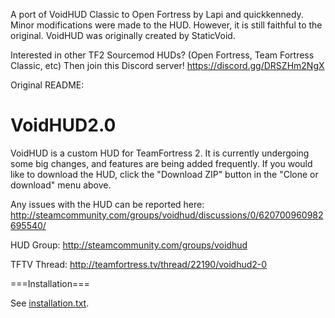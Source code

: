 A port of VoidHUD Classic to Open Fortress by Lapi and quickkennedy.
Minor modifications were made to the HUD. However, it is still faithful to the original.
VoidHUD was originally created by StaticVoid.

Interested in other TF2 Sourcemod HUDs? (Open Fortress, Team Fortress Classic, etc) Then join this Discord server! https://discord.gg/DRSZHm2NgX

Original README:

VoidHUD2.0
=======

VoidHUD is a custom HUD for TeamFortress 2.  It is currently undergoing some big changes, and features are being added frequently.  If you would like to download the HUD, click the "Download ZIP" button in the "Clone or download" menu above.  

Any issues with the HUD can be reported here:
http://steamcommunity.com/groups/voidhud/discussions/0/620700960982695540/

HUD Group:
http://steamcommunity.com/groups/voidhud

TFTV Thread:
http://teamfortress.tv/thread/22190/voidhud2-0

===Installation===

See [installation.txt](installation.txt).
